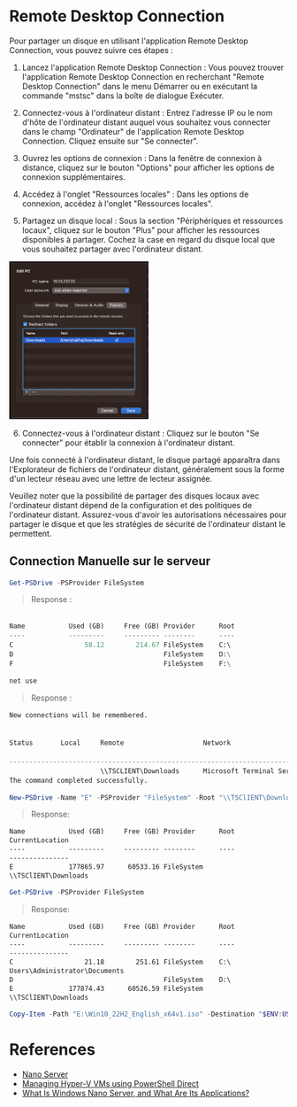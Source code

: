 # Remote Desktop Connection

Pour partager un disque en utilisant l'application Remote Desktop Connection, vous pouvez suivre ces étapes :

1. Lancez l'application Remote Desktop Connection : Vous pouvez trouver l'application Remote Desktop Connection en recherchant "Remote Desktop Connection" dans le menu Démarrer ou en exécutant la commande "mstsc" dans la boîte de dialogue Exécuter.

2. Connectez-vous à l'ordinateur distant : Entrez l'adresse IP ou le nom d'hôte de l'ordinateur distant auquel vous souhaitez vous connecter dans le champ "Ordinateur" de l'application Remote Desktop Connection. Cliquez ensuite sur "Se connecter".

3. Ouvrez les options de connexion : Dans la fenêtre de connexion à distance, cliquez sur le bouton "Options" pour afficher les options de connexion supplémentaires.

4. Accédez à l'onglet "Ressources locales" : Dans les options de connexion, accédez à l'onglet "Ressources locales".

5. Partagez un disque local : Sous la section "Périphériques et ressources locaux", cliquez sur le bouton "Plus" pour afficher les ressources disponibles à partager. Cochez la case en regard du disque local que vous souhaitez partager avec l'ordinateur distant.

<img src=../300098957/images/rdp-export-folder.png width='50%' height='50%' > </img>

6. Connectez-vous à l'ordinateur distant : Cliquez sur le bouton "Se connecter" pour établir la connexion à l'ordinateur distant.

Une fois connecté à l'ordinateur distant, le disque partagé apparaîtra dans l'Explorateur de fichiers de l'ordinateur distant, généralement sous la forme d'un lecteur réseau avec une lettre de lecteur assignée.

Veuillez noter que la possibilité de partager des disques locaux avec l'ordinateur distant dépend de la configuration et des politiques de l'ordinateur distant. Assurez-vous d'avoir les autorisations nécessaires pour partager le disque et que les stratégies de sécurité de l'ordinateur distant le permettent.

## Connection Manuelle sur le serveur

```powershell
Get-PSDrive -PSProvider FileSystem
```
> Response :
```python

Name           Used (GB)     Free (GB) Provider      Root                                               CurrentLocation
----           ---------     --------- --------      ----                                               ---------------
C                  58.12        214.67 FileSystem    C:\                                            Users\Administrator
D                                      FileSystem    D:\
F                                      FileSystem    F:\
```

```powershell
net use
```
> Response :
```python
New connections will be remembered.


Status       Local     Remote                    Network

-------------------------------------------------------------------------------
                       \\TSCLIENT\Downloads      Microsoft Terminal Services
The command completed successfully.
```

```powershell
New-PSDrive -Name "E" -PSProvider "FileSystem" -Root "\\TSClIENT\Downloads" -Persist
```
> Response:
```
Name           Used (GB)     Free (GB) Provider      Root                                               CurrentLocation
----           ---------     --------- --------      ----                                               ---------------
E              177865.97      60533.16 FileSystem    \\TSClIENT\Downloads
```

```powershell
Get-PSDrive -PSProvider FileSystem
```
> Response:
```
Name           Used (GB)     Free (GB) Provider      Root                                               CurrentLocation
----           ---------     --------- --------      ----                                               ---------------
C                  21.18        251.61 FileSystem    C:\                                  Users\Administrator\Documents
D                                      FileSystem    D:\
E              177874.43      60526.59 FileSystem    \\TSClIENT\Downloads
```


```powershell
Copy-Item -Path "E:\Win10_22H2_English_x64v1.iso" -Destination "$ENV:USERPROFILE\Documents"
```

# References 

- [Nano Server](https://www.microsoft.com/en-us/download/details.aspx?id=54065)
- [Managing Hyper-V VMs using PowerShell Direct](https://www.red-gate.com/simple-talk/sysadmin/powershell/managing-hyper-v-vms-using-powershell-direct/)
- [What Is Windows Nano Server, and What Are Its Applications?](https://www.parallels.com/blogs/ras/windows-nano-server/)
